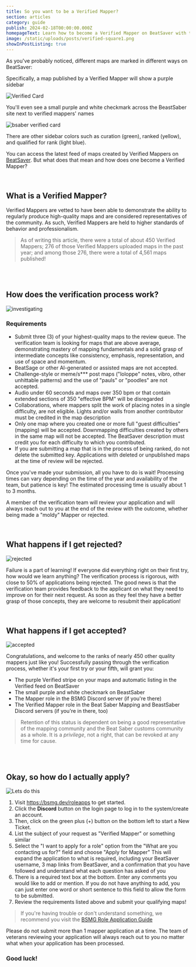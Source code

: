```yaml
---
title: So you want to be a Verified Mapper?
section: articles
category: guide
publish: 2024-02-18T00:00:00.000Z
homepageText: Learn how to become a Verified Mapper on BeatSaver with this guide!
image: /static/uploads/posts/verified-square1.png
showInPostListing: true
---
```


As you've probably noticed, different maps are marked in different ways on BeatSaver:

Specifically, a map published by a Verified Mapper will show a purple sidebar

![Verified Card](/uploads/verified-card.png)

You'll even see a small purple and white checkmark across the BeastSaber site next to verified mappers' names

![bsaber verified card](/uploads/bsaber-verified-card.png)

There are other sidebar colors such as curation (green), ranked (yellow), and qualified for rank (light blue).

You can access the latest feed of maps created by Verified Mappers on [BeatSaver](https://beatsaver.com/?order=Latest&verified=true). But what does that mean and how does one become a Verified Mapper?

<br />

## What is a Verified Mapper?

Verified Mappers are vetted to have been able to demonstrate the ability to regularly produce high-quality maps and are considered representatives of the community. As such, Verified Mappers are held to higher standards of behavior and professionalism.

> As of writing this article, there were a total of about 450 Verified Mappers; 276 of those Verified Mappers uploaded maps in the past year; and among those 276, there were a total of 4,561 maps published!

<br />

<br />

## How does the verification process work?

![investigating](/uploads/daffy-duck-investigating-1.gif)

### Requirements

- Submit three (3) of your highest-quality maps to the review queue. The verification team is looking for maps that are above average, demonstrating mastery of mapping fundamentals and a solid grasp of intermediate concepts like consistency, emphasis, representation, and use of space and momentum.
- BeatSage or other AI-generated or assisted maps are not accepted.
- Challenge-style or meme/s\*\*\* post maps ("loloppe" notes, vibro, other unhittable patterns) and the use of "pauls" or "poodles" are not accepted.
- Audio under 60 seconds and maps over 350 bpm or that contain extended sections of 350 "effective BPM" will be disregarded
- Collaborations, where mappers split the work of placing notes in a single difficulty, are not eligible. Lights and/or walls from another contributor must be credited in the map description
- Only one map where you created one or more full "guest difficulties" (mapping) will be accepted. Downmapping difficulties created by others in the same map will not be accepted. The BeatSaver description must credit you for each difficulty to which you contributed.
- If you are submitting a map that is in the process of being ranked, do not delete the submitted key. Applications with deleted or unpublished maps at the time of review will be rejected.

Once you've made your submission, all you have to do is wait! Processing times can vary depending on the time of the year and availability of the team, but patience is key! The estimated processing time is usually about 1 to 3 months.

A member of the verification team will review your application and will always reach out to you at the end of the review with the outcome, whether being made a "moldy" Mapper or rejected.

<br />

## What happens if I get rejected?

![rejected](/uploads/batman-we-fall-so-we-can-learn-to-pick-ourselves-up-1.gif)

Failure is a part of learning! If everyone did everything right on their first try, how would we learn anything? The verification process is rigorous, with close to 50% of applications being rejected. The good news is that the verification team provides feedback to the applicant on what they need to improve on for their next request. As soon as they feel they have a better grasp of those concepts, they are welcome to resubmit their application!

<br />

## What happens if I get accepted?

![accepted](/uploads/ron-swanson-success-1.gif)

Congratulations, and welcome to the ranks of nearly 450 other quality mappers just like you! Successfully passing through the verification process, whether it's your first try or your fifth, will grant you:

- The purple Verified stripe on your maps and automatic listing in the Verified feed on BeatSaver
- The small purple and white checkmark on BeastSaber
- The Mapper role in the BSMG Discord server (if you're there)
- The Verified Mapper role in the Beat Saber Mapping and BeastSaber Discord servers (if you're in there, too)

> Retention of this status is dependent on being a good representative of the mapping community and the Beat Saber customs community as a whole. It is a _privilege_, not a right, that can be revoked at any time for cause.

<br />

<br />

## Okay, so how do I actually apply?

![Lets do this](/uploads/of-course-i-want-to-be-in-this-mtv-movie-and-tv-awards-1.gif)

1. Visit https://bsmg.dev/roleapps to get started.
2. Click the **Discord** button on the login page to log in to the system/create an account.
3. Then, click on the green plus (+) button on the bottom left to start a New Ticket.
4. List the subject of your request as "Verified Mapper" or something similar
5. Select the "I want to apply for a role" option from the "What are you contacting us for?" field and choose "Apply for Mapper" This will expand the application to what is required, including your BeatSaver username, 3 map links from BeatSaver, and a confirmation that you have followed and understand what each question has asked of you
6. There is a required text box at the bottom. Enter any comments you would like to add or mention. If you do not have anything to add, you can just enter one word or short sentence to this field to allow the form to be submitted.
7. Review the requirements listed above and submit your qualifying maps!

> If you're having trouble or don't understand something, we recommend you visit the [BSMG Role Application Guide](https://docs.google.com/document/d/1N6bAsxLrok9yoLusQwUzzuf6Mj9IEh-Rs5ZUo9dJt0k/edit?usp=sharing)

Please do not submit more than 1 mapper application at a time. The team of veterans reviewing your application will always reach out to you no matter what when your application has been processed.

### Good luck!
